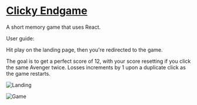 # [Clicky Endgame]()

A short memory game that uses React.

User guide:

Hit play on the landing page, then you're redirected to the game. 

The goal is to get a perfect score of 12, with your score resetting if you click the same Avenger twice. Losses increments by 1 upon a duplicate click as the game restarts.

![Landing](./public/landing.png)

![Game](./public/game.png)
